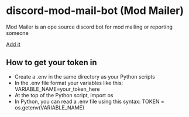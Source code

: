 ﻿# discord-mod-mail-bot (Mod Mailer)
<p>Mod Mailer is an ope source discord bot for mod mailing or reporting someone</p>

<a href="https://discord.com/api/oauth2/authorize?client_id=864838898253037579&permissions=8&scope=bot">Add it</a>

## How to get your token in
<ul>
    <li> Create a .env in the same directory as your Python scripts </li>
    <li> In the .env file format your variables like this: VARIABLE_NAME=your_token_here </li>
    <li> At the top of the Python script, import os </li>
    <li> In Python, you can read a .env file using this syntax: TOKEN = os.getenv(VARIABLE_NAME) </li>
</ul>
